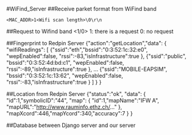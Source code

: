 
#WiFind_Server
##Receive parket format from WiFind band
```text
<MAC_ADDR>1<Wifi scan length>\0\r\n
```

##Request to Wifind band
<1/0>
1: there is a request
0: no request

##Fingerprint to Redpin Server
{"action":"getLocation","data":
	{
		"wifiReadings":
		[
			{"ssid":"eth","bssid":"0:3:52:1c:32:e0",
				"wepEnabled":false,
				"rssi":-83,"isInfrastructure":true
			},
			{"ssid":"public",
				"bssid":"0:3:52:4d:bd:c1",
				"wepEnabled":false,
				"rssi":-89,"isInfrastructure":true
			},
			...
			{"ssid":"MOBILE-EAPSIM",
				"bssid":"0:3:52:1c:13:62",
				"wepEnabled":false,
				"rssi":-83,"isInfrastructure":true
			}
		]
	}
}

##Location from Redpin Server
{"status":"ok",
	"data":
	{
		"id":1,"symbolicID":"44",
		"map":
		{
			"id":1,"mapName":"IFW A",
			"mapURL":"http://www.rauminfo.ethz.ch/..."
		},
		"mapXcord":446,"mapYcord":340,"accuracy":7
	}
}

##Database between Django server and our server

